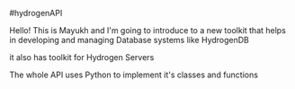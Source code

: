 #hydrogenAPI

Hello! This is Mayukh and I'm going to introduce to a new toolkit
that helps in developing and managing Database systems like HydrogenDB

it also has toolkit for Hydrogen Servers

The whole API uses Python to implement it's classes and functions
